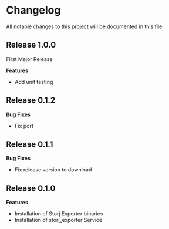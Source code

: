 # Changelog

All notable changes to this project will be documented in this file.

## Release 1.0.0

First Major Release

**Features**

- Add unit testing

## Release 0.1.2

**Bug Fixes**

- Fix port

## Release 0.1.1

**Bug Fixes**

- Fix release version to download

## Release 0.1.0

**Features**

- Installation of Storj Exporter binaries
- Installation of storj_exporter Service
